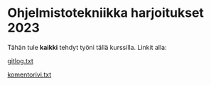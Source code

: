 # Ohjelmistotekniikka harjoitukset 2023

Tähän tule **kaikki** tehdyt työni tällä kurssilla.
Linkit alla:

[gitlog.txt](https://github.com/CristaHo/ot-harjoitustyo/blob/master/laskarit/viikko1/gitlog.txt)

[komentorivi.txt](https://github.com/CristaHo/ot-harjoitustyo/blob/master/laskarit/viikko1/komentorivi.txt)
